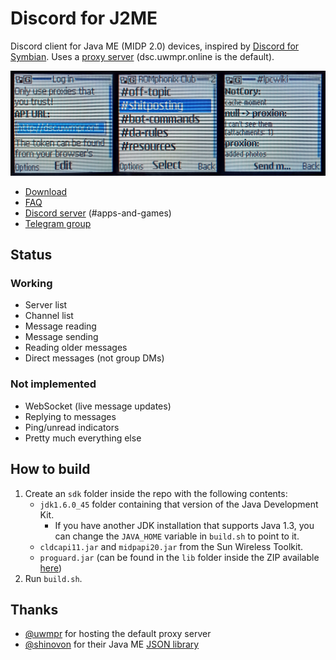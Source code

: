# Discord for J2ME
Discord client for Java ME (MIDP 2.0) devices, inspired by [Discord for Symbian](https://github.com/uwmpr/discord-symbian-fixed). Uses a [proxy server](https://github.com/uwmpr/discord-symbian-fixed/blob/master/dscproxysetup.md) (dsc.uwmpr.online is the default).

![Screenshots](img/screenshots.jpg)

* [Download](https://github.com/gtrxAC/discord-j2me/releases/latest)
* [FAQ](https://github.com/gtrxAC/discord-j2me/wiki/FAQ)
* [Discord server](https://discord.gg/2GKuJjQagp) (#apps-and-games)
* [Telegram group](https://t.me/dscforsymbian)

## Status
### Working
* Server list
* Channel list
* Message reading
* Message sending
* Reading older messages
* Direct messages (not group DMs)

### Not implemented
* WebSocket (live message updates)
* Replying to messages
* Ping/unread indicators
* Pretty much everything else

## How to build
1. Create an `sdk` folder inside the repo with the following contents:
    * `jdk1.6.0_45` folder containing that version of the Java Development Kit.
        * If you have another JDK installation that supports Java 1.3, you can change the `JAVA_HOME` variable in `build.sh` to point to it.
    * `cldcapi11.jar` and `midpapi20.jar` from the Sun Wireless Toolkit.
    * `proguard.jar` (can be found in the `lib` folder inside the ZIP available [here](https://github.com/Guardsquare/proguard/releases))
2. Run `build.sh`.

## Thanks
* [@uwmpr](https://github.com/uwmpr) for hosting the default proxy server
* [@shinovon](https://github.com/shinovon) for their Java ME [JSON library](https://github.com/shinovon/NNJSON)
